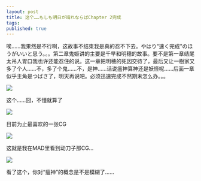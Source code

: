 ```yaml
---
layout: post
title: 这个……もしも明日が晴れならばChapter 2完成
tags:
published: true
---
```

唉……我果然是不行啊，这故事不结束我是真的忍不下去。やはり“速く完成”のほうがいいと思う。。。第二章鬼姬讲的主要是千早和明穂的故事。要不是第一章结尾太吊人胃口我也许还能忍住的说。这一章把明穂的死因交待了，最后又让一樹家又多了个人……不，多了个鬼……不，是神……话说瘟神算神还是妖怪呢……后面一章似乎主角是つばさ了，明天再说吧。必须迅速完成不然期末怎么办。。。

![](http://hyspace.yo2.cn/wp-content/uploads/230/23043/2008/05/e69caae591bde5908d-1.jpg)

这个……囧，不懂就算了

![](http://hyspace.yo2.cn/wp-content/uploads/230/23043/2008/05/e69caae591bde5908d-4.jpg)

目前为止最喜欢的一张CG

![](http://hyspace.yo2.cn/wp-content/uploads/230/23043/2008/05/e69caae591bde5908d-5.jpg)

这就是我在MAD里看到动刀子那CG...

![](http://hyspace.yo2.cn/wp-content/uploads/230/23043/2008/05/e69caae591bde5908d-6.jpg)

看了这个，你对“瘟神”的概念是不是模糊了……
